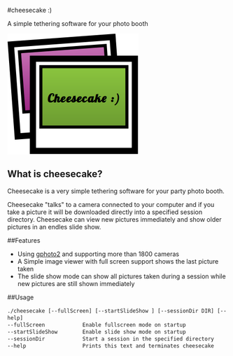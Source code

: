 #cheesecake :)

A simple tethering software for your photo booth

![say cheeeese](welcome.png)

## What is cheesecake?
Cheesecake is a very simple tethering software for your party photo booth.

Cheesecake "talks" to a camera connected to your computer and if you take a picture it will be downloaded directly into a specified session directory. Cheesecake can view new pictures immediately and show older pictures in an endles slide show.


##Features

  - Using [gphoto2](http://www.gphoto.org/proj/libgphoto2/support.php) and supporting more than 1800 cameras
  - A Simple image viewer with full screen support shows the last picture taken
  - The slide show mode can show all pictures taken during a session while new pictures are still shown immediately 

##Usage

```
./cheesecake [--fullScreen] [--startSlideShow ] [--sessionDir DIR] [--help]
--fullScreen			Enable fullscreen mode on startup
--startSlideShow	    Enable slide show mode on startup
--sessionDir			Start a session in the specified directory
--help				    Prints this text and terminates cheesecake
```
